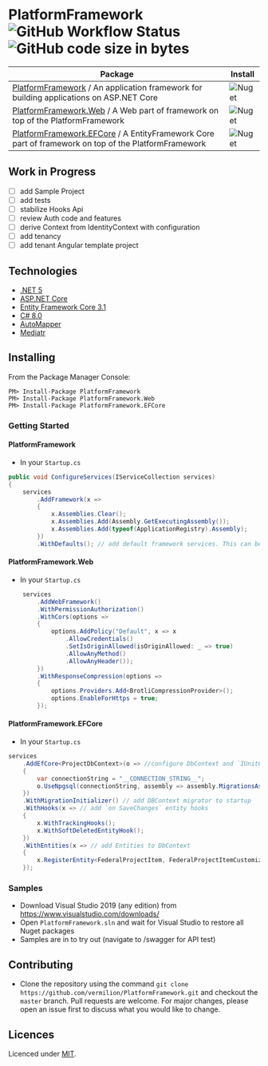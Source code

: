 # PlatformFramework ![GitHub Workflow Status](https://img.shields.io/github/workflow/status/vermilion/PlatformFramework/.NET%20Core?style=flat-square) ![GitHub code size in bytes](https://img.shields.io/github/languages/code-size/vermilion/PlatformFramework?style=flat-square)

| Package | Install |
| --- | --- |
| [PlatformFramework](https://www.nuget.org/packages/PlatformFramework) / An application framework for building applications on ASP.NET Core | ![Nuget](https://img.shields.io/nuget/v/PlatformFramework?logo=nuget&style=flat-square) |
| [PlatformFramework.Web](https://www.nuget.org/packages/PlatformFramework.Web) / A Web part of framework on top of the PlatformFramework | ![Nuget](https://img.shields.io/nuget/v/PlatformFramework.Web?logo=nuget&style=flat-square) |
| [PlatformFramework.EFCore](https://www.nuget.org/packages/PlatformFramework.EFCore) / A EntityFramework Core part of framework on top of the PlatformFramework | ![Nuget](https://img.shields.io/nuget/v/PlatformFramework.EFCore?logo=nuget&style=flat-square) |

## Work in Progress

- [ ] add Sample Project
- [ ] add tests
- [ ] stabilize Hooks Api
- [ ] review Auth code and features
- [ ] derive Context from IdentityContext with configuration
- [ ] add tenancy
- [ ] add tenant Angular template project

## Technologies

* [.NET 5](https://dotnet.microsoft.com/download)
* [ASP.NET Core](https://docs.microsoft.com/en-us/aspnet/core)
* [Entity Framework Core 3.1](https://docs.microsoft.com/en-us/ef/core)
* [C# 8.0](https://docs.microsoft.com/en-us/dotnet/csharp)
* [AutoMapper](https://automapper.org/)
* [Mediatr](https://github.com/jbogard/MediatR)

## Installing

From the Package Manager Console:

    PM> Install-Package PlatformFramework
    PM> Install-Package PlatformFramework.Web
    PM> Install-Package PlatformFramework.EFCore

### Getting Started
#### PlatformFramework
- In your `Startup.cs`
```csharp
public void ConfigureServices(IServiceCollection services)
{
    services
        .AddFramework(x =>
        {
            x.Assemblies.Clear();
            x.Assemblies.Add(Assembly.GetExecutingAssembly());
            x.Assemblies.Add(typeof(ApplicationRegistry).Assembly);
        })
        .WithDefaults(); // add default framework services. This can be omitted and replaced by concrete extensions
```

#### PlatformFramework.Web
- In your `Startup.cs`
```csharp
    services
        .AddWebFramework()
        .WithPermissionAuthorization()
        .WithCors(options =>
        {
            options.AddPolicy("Default", x => x
                .AllowCredentials()
                .SetIsOriginAllowed(isOriginAllowed: _ => true)
                .AllowAnyMethod()
                .AllowAnyHeader());
        })
        .WithResponseCompression(options =>
        {
            options.Providers.Add<BrotliCompressionProvider>();
            options.EnableForHttps = true;
        });
```

#### PlatformFramework.EFCore
- In your `Startup.cs`
```csharp
services
    .AddEfCore<ProjectDbContext>(o => //configure DbContext and `IUnitOfWork`
    {
        var connectionString = "__CONNECTION_STRING__";
        o.UseNpgsql(connectionString, assembly => assembly.MigrationsAssembly(Assembly.GetExecutingAssembly().FullName));
    })
    .WithMigrationInitializer() // add DBContext migrator to startup
    .WithHooks(x => // add `on SaveChanges` entity hooks 
    {
        x.WithTrackingHooks();
        x.WithSoftDeletedEntityHook();
    })
    .WithEntities(x => // add Entities to DbContext
    {
        x.RegisterEntity<FederalProjectItem, FederalProjectItemCustomizer>();
    });
```

### Samples

- Download Visual Studio 2019 (any edition) from https://www.visualstudio.com/downloads/
- Open `PlatformFramework.sln` and wait for Visual Studio to restore all Nuget packages
- Samples are in to try out (navigate to /swagger for API test)

## Contributing
- Clone the repository using the command `git clone https://github.com/vermilion/PlatformFramework.git` and checkout the `master` branch.
Pull requests are welcome. For major changes, please open an issue first to discuss what you would like to change.

## Licences

Licenced under [MIT](LICENSE).
